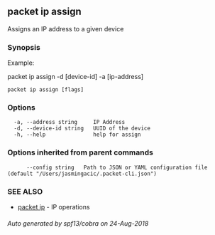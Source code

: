 ## packet ip assign

Assigns an IP address to a given device

### Synopsis

Example:

packet ip assign -d [device-id] -a [ip-address]

	

```
packet ip assign [flags]
```

### Options

```
  -a, --address string     IP Address
  -d, --device-id string   UUID of the device
  -h, --help               help for assign
```

### Options inherited from parent commands

```
      --config string   Path to JSON or YAML configuration file (default "/Users/jasmingacic/.packet-cli.json")
```

### SEE ALSO

* [packet ip](packet_ip.md)	 - IP operations

###### Auto generated by spf13/cobra on 24-Aug-2018
